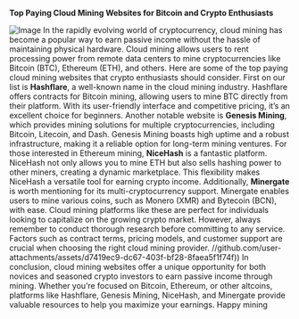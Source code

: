 **Top Paying Cloud Mining Websites for Bitcoin and Crypto Enthusiasts**

![Image](https://github.com/user-attachments/assets/d7419ec9-dc67-403f-bf28-8faea5f1f74f)
In the rapidly evolving world of cryptocurrency, cloud mining has become a popular way to earn passive income without the hassle of maintaining physical hardware. Cloud mining allows users to rent processing power from remote data centers to mine cryptocurrencies like Bitcoin (BTC), Ethereum (ETH), and others. Here are some of the top paying cloud mining websites that crypto enthusiasts should consider.
First on our list is **Hashflare**, a well-known name in the cloud mining industry. Hashflare offers contracts for Bitcoin mining, allowing users to mine BTC directly from their platform. With its user-friendly interface and competitive pricing, it’s an excellent choice for beginners. Another notable website is **Genesis Mining**, which provides mining solutions for multiple cryptocurrencies, including Bitcoin, Litecoin, and Dash. Genesis Mining boasts high uptime and a robust infrastructure, making it a reliable option for long-term mining ventures.
For those interested in Ethereum mining, **NiceHash** is a fantastic platform. NiceHash not only allows you to mine ETH but also sells hashing power to other miners, creating a dynamic marketplace. This flexibility makes NiceHash a versatile tool for earning crypto income. Additionally, **Minergate** is worth mentioning for its multi-cryptocurrency support. Minergate enables users to mine various coins, such as Monero (XMR) and Bytecoin (BCN), with ease.
Cloud mining platforms like these are perfect for individuals looking to capitalize on the growing crypto market. However, always remember to conduct thorough research before committing to any service. Factors such as contract terms, pricing models, and customer support are crucial when choosing the right cloud mining provider.
 //github.com/user-attachments/assets/d7419ec9-dc67-403f-bf28-8faea5f1f74f))
In conclusion, cloud mining websites offer a unique opportunity for both novices and seasoned crypto investors to earn passive income through mining. Whether you’re focused on Bitcoin, Ethereum, or other altcoins, platforms like Hashflare, Genesis Mining, NiceHash, and Minergate provide valuable resources to help you maximize your earnings. Happy mining
